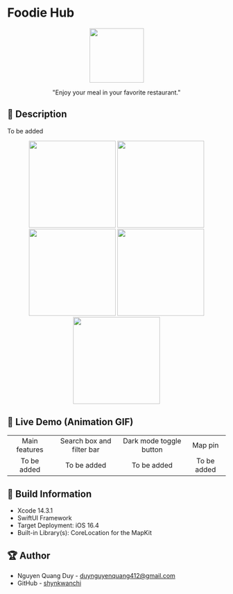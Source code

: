 # Foodie Hub
<div align="center">
    <image width="125" src="./FoodieHub/Assets.xcassets/AppIcon.appiconset/app-icon.png">
</div>
<p align="center">"Enjoy your meal in your favorite restaurant."</p>

## 📖 Description
To be added
<div align="center">
    <image width="200" src="./Screenshots/app-icon.png">
    <image width="200" src="./Screenshots/welcome-view.png">
    <image width="200" src="./Screenshots/navigation-list-view.png">
    <image width="200" src="./Screenshots/detail-view-1.png">
    <image width="200" src="./Screenshots/detail-view-2.png">
</div>

## 🔮 Live Demo (Animation GIF)
<table align="center">
    <tr>
        <td align="center">Main features</td>
        <td align="center">Search box and filter bar</td>
        <td align="center">Dark mode toggle button</td>
        <td align="center">Map pin</td>
    </tr>
    <tr>
        <td align="center">To be added</td>
        <td align="center">To be added</td>
        <td align="center">To be added</td>
        <td align="center">To be added</td>
    </tr>
</table>

## 🔧 Build Information
- Xcode 14.3.1
- SwiftUI Framework
- Target Deployment: iOS 16.4
- Built-in Library(s): CoreLocation for the MapKit

## 🏆 Author
- Nguyen Quang Duy - duynguyenquang412@gmail.com
- GitHub - [shynkwanchi](https://github.com/shynkwanchi)
